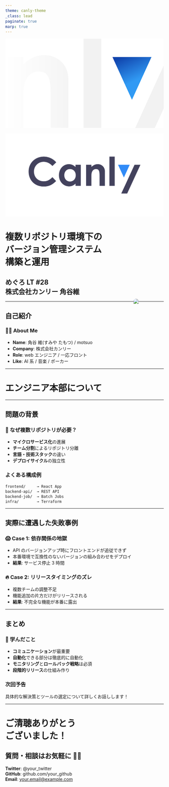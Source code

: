 ```yaml
---
theme: canly-theme
_class: lead
paginate: true
marp: true
---
```


![bg contain](images/canly-back.png)

![canly-logo](images/canly-logo.png)

# 複数リポジトリ環境下の<br>バージョン管理システム<br>構築と運用

## めぐろ LT #28 <br>株式会社カンリー 角谷維

---

## 自己紹介

<style scoped>
.profile-section {
  position: relative;
}
.profile-image {
  position: absolute;
  right: 80px;
  top: 50%;
  transform: translateY(-50%);
}
</style>

<div class="profile-section">

### 🙋‍♂️ About Me

- **Name**: 角谷 維(すみや たもつ) / motsuo
- **Company**: 株式会社カンリー
- **Role**: web エンジニア / 一応フロント
- **Like**: AI 系 / 音楽 / ポーカー

<img src="images/motsuo.jpg" class="profile-image" style="height: 300px; border-radius: 10px;">

</div>

---

<!-- _class: subsection -->
<!-- paginate: false -->

# エンジニア本部について

---

## 問題の背景

### 🤔 なぜ複数リポジトリが必要？

- **マイクロサービス化**の進展
- **チーム分割**によるリポジトリ分離
- **言語・技術スタック**の違い
- **デプロイサイクル**の独立性

### よくある構成例

```
frontend/     → React App
backend-api/  → REST API
backend-job/  → Batch Jobs
infra/        → Terraform
```

---

## 実際に遭遇した失敗事例

### 😱 Case 1: 依存関係の地獄

- API のバージョンアップ時にフロントエンドが追従できず
- 本番環境で互換性のないバージョンの組み合わせをデプロイ
- **結果**: サービス停止 3 時間

### 🔥 Case 2: リリースタイミングのズレ

- 複数チームの調整不足
- 機能追加の片方だけがリリースされる
- **結果**: 不完全な機能が本番に露出

---

## まとめ

### 🎯 学んだこと

- **コミュニケーション**が最重要
- **自動化**できる部分は徹底的に自動化
- **モニタリング**と**ロールバック戦略**は必須
- **段階的リリース**の仕組み作り

### 次回予告

具体的な解決策とツールの選定について詳しくお話しします！

---

<!-- _class: lead -->

# ご清聴ありがとう<br>ございました！

## 質問・相談はお気軽に 🙋‍♂️

**Twitter**: @your_twitter  
**GitHub**: github.com/your_github  
**Email**: your.email@example.com
